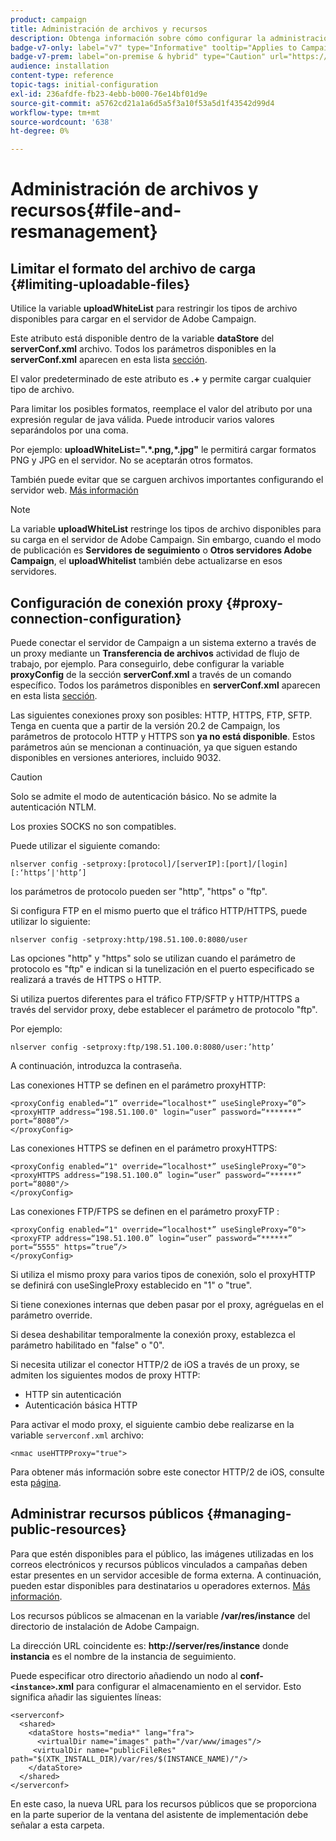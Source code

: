 ```yaml
---
product: campaign
title: Administración de archivos y recursos
description: Obtenga información sobre cómo configurar la administración de archivos y recursos en Campaign
badge-v7-only: label="v7" type="Informative" tooltip="Applies to Campaign Classic v7 only"
badge-v7-prem: label="on-premise & hybrid" type="Caution" url="https://experienceleague.adobe.com/docs/campaign-classic/using/installing-campaign-classic/architecture-and-hosting-models/hosting-models-lp/hosting-models.html?lang=en" tooltip="Applies to on-premise and hybrid deployments only"
audience: installation
content-type: reference
topic-tags: initial-configuration
exl-id: 236afdfe-fb23-4ebb-b000-76e14bf01d9e
source-git-commit: a5762cd21a1a6d5a5f3a10f53a5d1f43542d99d4
workflow-type: tm+mt
source-wordcount: '638'
ht-degree: 0%

---
```


# Administración de archivos y recursos{#file-and-resmanagement}



## Limitar el formato del archivo de carga {#limiting-uploadable-files}

Utilice la variable **uploadWhiteList** para restringir los tipos de archivo disponibles para cargar en el servidor de Adobe Campaign.

Este atributo está disponible dentro de la variable **dataStore** del **serverConf.xml** archivo. Todos los parámetros disponibles en la **serverConf.xml** aparecen en esta lista [sección](../../installation/using/the-server-configuration-file.md).

El valor predeterminado de este atributo es **.+** y permite cargar cualquier tipo de archivo.

Para limitar los posibles formatos, reemplace el valor del atributo por una expresión regular de java válida. Puede introducir varios valores separándolos por una coma.

Por ejemplo: **uploadWhiteList=&quot;.&#42;.png,&#42;.jpg&quot;** le permitirá cargar formatos PNG y JPG en el servidor. No se aceptarán otros formatos.

También puede evitar que se carguen archivos importantes configurando el servidor web. [Más información](web-server-configuration.md)

>[!NOTE]
>
>La variable **uploadWhiteList** restringe los tipos de archivo disponibles para su carga en el servidor de Adobe Campaign. Sin embargo, cuando el modo de publicación es **Servidores de seguimiento** o **Otros servidores Adobe Campaign**, el **uploadWhitelist** también debe actualizarse en esos servidores.

## Configuración de conexión proxy {#proxy-connection-configuration}

Puede conectar el servidor de Campaign a un sistema externo a través de un proxy mediante un **Transferencia de archivos** actividad de flujo de trabajo, por ejemplo. Para conseguirlo, debe configurar la variable **proxyConfig** de la sección **serverConf.xml** a través de un comando específico. Todos los parámetros disponibles en **serverConf.xml** aparecen en esta lista [sección](../../installation/using/the-server-configuration-file.md).

Las siguientes conexiones proxy son posibles: HTTP, HTTPS, FTP, SFTP. Tenga en cuenta que a partir de la versión 20.2 de Campaign, los parámetros de protocolo HTTP y HTTPS son **ya no está disponible**. Estos parámetros aún se mencionan a continuación, ya que siguen estando disponibles en versiones anteriores, incluido 9032.

>[!CAUTION]
>
>Solo se admite el modo de autenticación básico. No se admite la autenticación NTLM.
>
>Los proxies SOCKS no son compatibles.

Puede utilizar el siguiente comando:

```
nlserver config -setproxy:[protocol]/[serverIP]:[port]/[login][:‘https’|'http’]
```

los parámetros de protocolo pueden ser &quot;http&quot;, &quot;https&quot; o &quot;ftp&quot;.

Si configura FTP en el mismo puerto que el tráfico HTTP/HTTPS, puede utilizar lo siguiente:

```
nlserver config -setproxy:http/198.51.100.0:8080/user
```

Las opciones &quot;http&quot; y &quot;https&quot; solo se utilizan cuando el parámetro de protocolo es &quot;ftp&quot; e indican si la tunelización en el puerto especificado se realizará a través de HTTPS o HTTP.

Si utiliza puertos diferentes para el tráfico FTP/SFTP y HTTP/HTTPS a través del servidor proxy, debe establecer el parámetro de protocolo &quot;ftp&quot;.


Por ejemplo:

```
nlserver config -setproxy:ftp/198.51.100.0:8080/user:’http’
```

A continuación, introduzca la contraseña.

Las conexiones HTTP se definen en el parámetro proxyHTTP:

```
<proxyConfig enabled=“1” override=“localhost*” useSingleProxy=“0”>
<proxyHTTP address=“198.51.100.0" login=“user” password=“*******” port=“8080”/>
</proxyConfig>
```

Las conexiones HTTPS se definen en el parámetro proxyHTTPS:

```
<proxyConfig enabled=“1" override=“localhost*” useSingleProxy=“0">
<proxyHTTPS address=“198.51.100.0” login=“user” password=“******” port=“8080"/>
</proxyConfig>
```

Las conexiones FTP/FTPS se definen en el parámetro proxyFTP :

```
<proxyConfig enabled=“1" override=“localhost*” useSingleProxy=“0">
<proxyFTP address=“198.51.100.0” login=“user” password=“******” port=“5555" https=”true”/>
</proxyConfig>
```

Si utiliza el mismo proxy para varios tipos de conexión, solo el proxyHTTP se definirá con useSingleProxy establecido en &quot;1&quot; o &quot;true&quot;.

Si tiene conexiones internas que deben pasar por el proxy, agréguelas en el parámetro override.

Si desea deshabilitar temporalmente la conexión proxy, establezca el parámetro habilitado en &quot;false&quot; o &quot;0&quot;.

Si necesita utilizar el conector HTTP/2 de iOS a través de un proxy, se admiten los siguientes modos de proxy HTTP:

* HTTP sin autenticación
* Autenticación básica HTTP

Para activar el modo proxy, el siguiente cambio debe realizarse en la variable `serverconf.xml` archivo:

```
<nmac useHTTPProxy="true">
```

Para obtener más información sobre este conector HTTP/2 de iOS, consulte esta [página](../../delivery/using/about-mobile-app-channel.md).

## Administrar recursos públicos {#managing-public-resources}

Para que estén disponibles para el público, las imágenes utilizadas en los correos electrónicos y recursos públicos vinculados a campañas deben estar presentes en un servidor accesible de forma externa. A continuación, pueden estar disponibles para destinatarios u operadores externos. [Más información](../../installation/using/deploying-an-instance.md#managing-public-resources).

Los recursos públicos se almacenan en la variable **/var/res/instance** del directorio de instalación de Adobe Campaign.

La dirección URL coincidente es: **http://server/res/instance** donde **instancia** es el nombre de la instancia de seguimiento.

Puede especificar otro directorio añadiendo un nodo al **conf-`<instance>`.xml** para configurar el almacenamiento en el servidor. Esto significa añadir las siguientes líneas:

```
<serverconf>
  <shared>
    <dataStore hosts="media*" lang="fra">
      <virtualDir name="images" path="/var/www/images"/>
     <virtualDir name="publicFileRes" path="$(XTK_INSTALL_DIR)/var/res/$(INSTANCE_NAME)/"/>
    </dataStore>
  </shared>
</serverconf>
```

En este caso, la nueva URL para los recursos públicos que se proporciona en la parte superior de la ventana del asistente de implementación debe señalar a esta carpeta.
